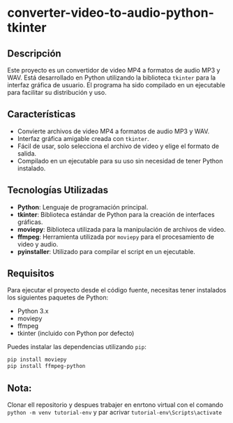 # converter-video-to-audio-python-tkinter

## Descripción

Este proyecto es un convertidor de video MP4 a formatos de audio MP3 y WAV. Está desarrollado en Python utilizando la biblioteca `tkinter` para la interfaz gráfica de usuario. El programa ha sido compilado en un ejecutable para facilitar su distribución y uso.

## Características

- Convierte archivos de video MP4 a formatos de audio MP3 y WAV.
- Interfaz gráfica amigable creada con `tkinter`.
- Fácil de usar, solo selecciona el archivo de video y elige el formato de salida.
- Compilado en un ejecutable para su uso sin necesidad de tener Python instalado.

## Tecnologías Utilizadas

- **Python**: Lenguaje de programación principal.
- **tkinter**: Biblioteca estándar de Python para la creación de interfaces gráficas.
- **moviepy**: Biblioteca utilizada para la manipulación de archivos de video.
- **ffmpeg**: Herramienta utilizada por `moviepy` para el procesamiento de video y audio.
- **pyinstaller**: Utilizado para compilar el script en un ejecutable.

## Requisitos

Para ejecutar el proyecto desde el código fuente, necesitas tener instalados los siguientes paquetes de Python:

- Python 3.x
- moviepy
- ffmpeg
- tkinter (incluido con Python por defecto)

Puedes instalar las dependencias utilizando `pip`:

```sh
pip install moviepy
pip install ffmpeg-python
```

## Nota:

Clonar ell repositorio y despues trabajer en enrtono virtual con el comando  `python -m venv tutorial-env` y par acrivar `tutorial-env\Scripts\activate`
